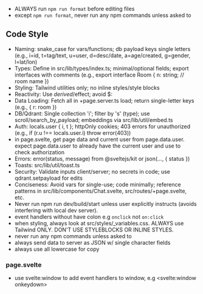 - ALWAYS run `npm run format` before editing files
- except `npm run format`, never run any npm commands unless asked to

## Code Style

- Naming: snake_case for vars/functions; db payload keys single letters (e.g., i=id, t=tag/text, u=user, d=desc/date, a=age/created, g=gender, l=lat/lon)
- Types: Define in src/lib/types/index.ts; minimal/optional fields; export interfaces with comments (e.g., export interface Room { n: string; // room name })
- Styling: Tailwind utilities only; no inline styles/style blocks
- Reactivity: Use $derived/$effect; avoid $:
- Data Loading: Fetch all in +page.server.ts load; return single-letter keys (e.g., { r: room })
- DB/Qdrant: Single collection 'i'; filter by 's' (type); use scroll/search_by_payload; embeddings via src/lib/util/embed.ts
- Auth: locals.user { i, t }; httpOnly cookies; 403 errors for unauthorized (e.g., if (r.u !== locals.user.i) throw error(403))
- in page.svelte, get page data and current user from page.data.user. expect page.data.user to already have the current user and use to check authorization
- Errors: error(status, message) from @sveltejs/kit or json(..., { status })
- Toasts: src/lib/util/toast.ts
- Security: Validate inputs client/server; no secrets in code; use qdrant.setpayload for edits
- Conciseness: Avoid vars for single-use; code minimally; reference patterns in src/lib/components/Chat.svelte, src/routes/+page.svelte, etc.
- Never run npm run dev/build/start unless user explicitly instructs (avoids interfering with local dev server).
- event handlers without have colon e.g `onclick` not `on:click`
- when styling, always look at src/styles/\_variables.css. ALWAYS use Tailwind ONLY. DON'T USE STYLEBLOCKS OR INLINE STYLES.
- never run any npm commands unless asked to
- always send data to server as JSON w/ single character fields
- always use all lowercase for copy

### page.svelte

- use svelte:window to add event handlers to window, e.g <svelte:window onkeydown>
